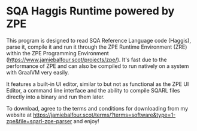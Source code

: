 # SQA Haggis Runtime powered by ZPE
This program is designed to read SQA Reference Language code (Haggis), parse it, compile it and run it through the ZPE Runtime Environment 
(ZRE) within the ZPE Programming Environment (https://www.jamiebalfour.scot/projects/zpe/). It's fast due to the performance of ZPE and can also be compiled 
to run natively on a system with GraalVM very easily. 

It features a built-in UI editor, similar to but not as functional as the ZPE UI Editor, a command line interface and the ability to compile SQARL files directly into a binary and run them later.

To download, agree to the terms and conditions for downloading from my website at https://jamiebalfour.scot/terms/?terms=software&type=1-zpe&file=sqarl-zpe-parser and enjoy!
